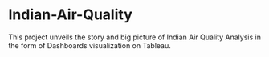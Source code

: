 # Indian-Air-Quality
This project unveils the story and big picture of Indian Air Quality Analysis in the form of Dashboards visualization on Tableau.
